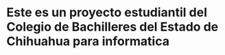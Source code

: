 # Este es un proyecto estudiantil del Colegio de Bachilleres del Estado de Chihuahua para informatica
